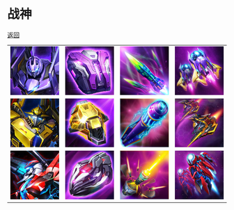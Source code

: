 # 战神

[返回](../)

| | | | |
| --- | --- | --- | --- |
| ![](./ares-1-1-4.jpg) | ![](./ares-1-2-4.jpg) | ![](./ares-1-3-4.jpg) | ![](./ares-1-4-4.jpg) |
| ![](./ares-2-1-4.jpg) | ![](./ares-2-2-4.jpg) | ![](./ares-2-3-4.jpg) | ![](./ares-2-4-4.jpg) |
| ![](./ares-3-1-4.jpg) | ![](./ares-3-2-4.jpg) | ![](./ares-3-3-4.jpg) | ![](./ares-3-4-4.jpg) |
